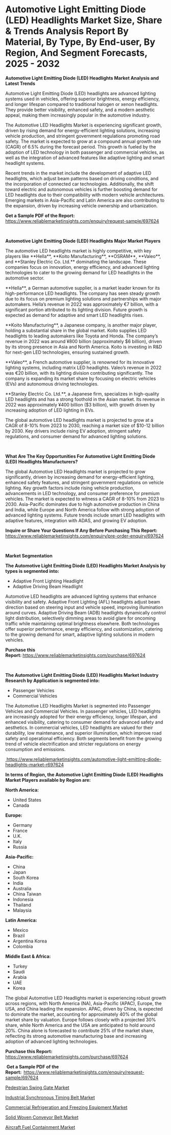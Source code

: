 <p><h1>Automotive Light Emitting Diode (LED) Headlights Market Size, Share & Trends Analysis Report By Material, By Type, By End-user, By Region, And Segment Forecasts, 2025 - 2032</h1></p><p><strong>Automotive Light Emitting Diode (LED) Headlights Market Analysis and Latest Trends</strong></p>
<p><p>Automotive Light Emitting Diode (LED) headlights are advanced lighting systems used in vehicles, offering superior brightness, energy efficiency, and longer lifespan compared to traditional halogen or xenon headlights. They provide better visibility, enhanced safety, and a modern aesthetic appeal, making them increasingly popular in the automotive industry.</p><p>The Automotive LED Headlights Market is experiencing significant growth, driven by rising demand for energy-efficient lighting solutions, increasing vehicle production, and stringent government regulations promoting road safety. The market is expected to grow at a compound annual growth rate (CAGR) of 6.5% during the forecast period. This growth is fueled by the adoption of LED technology in both passenger and commercial vehicles, as well as the integration of advanced features like adaptive lighting and smart headlight systems.</p><p>Recent trends in the market include the development of adaptive LED headlights, which adjust beam patterns based on driving conditions, and the incorporation of connected car technologies. Additionally, the shift toward electric and autonomous vehicles is further boosting demand for LED headlights due to their compatibility with modern vehicle architectures. Emerging markets in Asia-Pacific and Latin America are also contributing to the expansion, driven by increasing vehicle ownership and urbanization.</p></p>
<p><strong>Get a Sample PDF of the Report:&nbsp;</strong> <a href="https://www.reliablemarketinsights.com/enquiry/request-sample/697624?utm_campaign=1994&utm_medium=2&utm_source=Github&utm_content=ia&utm_term=23012025&utm_id=automotive-light-emitting-diode-led-headlights">https://www.reliablemarketinsights.com/enquiry/request-sample/697624</a></p>
<p>&nbsp;</p>
<p><strong>Automotive Light Emitting Diode (LED) Headlights Major Market Players</strong></p>
<p><p>The automotive LED headlights market is highly competitive, with key players like **Hella**, **Koito Manufacturing**, **OSRAM**, **Valeo**, and **Stanley Electric Co. Ltd.** dominating the landscape. These companies focus on innovation, energy efficiency, and advanced lighting technologies to cater to the growing demand for LED headlights in the automotive sector.</p><p>**Hella**, a German automotive supplier, is a market leader known for its high-performance LED headlights. The company has seen steady growth due to its focus on premium lighting solutions and partnerships with major automakers. Hella’s revenue in 2022 was approximately €7 billion, with a significant portion attributed to its lighting division. Future growth is expected as demand for adaptive and smart LED headlights rises.</p><p>**Koito Manufacturing**, a Japanese company, is another major player, holding a substantial share in the global market. Koito supplies LED headlights to leading automakers like Toyota and Honda. The company’s revenue in 2022 was around ¥800 billion (approximately $6 billion), driven by its strong presence in Asia and North America. Koito is investing in R&D for next-gen LED technologies, ensuring sustained growth.</p><p>**Valeo**, a French automotive supplier, is renowned for its innovative lighting systems, including matrix LED headlights. Valeo’s revenue in 2022 was €20 billion, with its lighting division contributing significantly. The company is expanding its market share by focusing on electric vehicles (EVs) and autonomous driving technologies.</p><p>**Stanley Electric Co. Ltd.**, a Japanese firm, specializes in high-quality LED headlights and has a strong foothold in the Asian market. Its revenue in 2022 was approximately ¥400 billion ($3 billion), with growth driven by increasing adoption of LED lighting in EVs.</p><p>The global automotive LED headlights market is projected to grow at a CAGR of 8-10% from 2023 to 2030, reaching a market size of $10-12 billion by 2030. Key drivers include rising EV adoption, stringent safety regulations, and consumer demand for advanced lighting solutions.</p></p>
<p>&nbsp;</p>
<p><strong>What Are The Key Opportunities For Automotive Light Emitting Diode (LED) Headlights Manufacturers?</strong></p>
<p><p>The global Automotive LED Headlights market is projected to grow significantly, driven by increasing demand for energy-efficient lighting, enhanced safety features, and stringent government regulations on vehicle lighting. Key growth factors include rising vehicle production, advancements in LED technology, and consumer preference for premium vehicles. The market is expected to witness a CAGR of 8-10% from 2023 to 2030. Asia-Pacific dominates due to high automotive production in China and India, while Europe and North America follow with strong adoption of advanced lighting systems. Future trends include smart LED headlights with adaptive features, integration with ADAS, and growing EV adoption.</p></p>
<p><strong>Inquire or Share Your Questions If Any Before Purchasing This Report:</strong> <a href="https://www.reliablemarketinsights.com/enquiry/pre-order-enquiry/697624?utm_campaign=1994&utm_medium=2&utm_source=Github&utm_content=ia&utm_term=23012025&utm_id=automotive-light-emitting-diode-led-headlights">https://www.reliablemarketinsights.com/enquiry/pre-order-enquiry/697624</a></p>
<p>&nbsp;</p>
<p><strong>Market Segmentation</strong></p>
<p><strong>The Automotive Light Emitting Diode (LED) Headlights Market Analysis by types is segmented into:</strong></p>
<p><ul><li>Adaptive Front Lighting Headlight</li><li>Adaptive Driving Beam Headlight</li></ul></p>
<p><p>Automotive LED headlights are advanced lighting systems that enhance visibility and safety. Adaptive Front Lighting (AFL) headlights adjust beam direction based on steering input and vehicle speed, improving illumination around curves. Adaptive Driving Beam (ADB) headlights dynamically control light distribution, selectively dimming areas to avoid glare for oncoming traffic while maintaining optimal brightness elsewhere. Both technologies offer superior performance, energy efficiency, and customization, catering to the growing demand for smart, adaptive lighting solutions in modern vehicles.</p></p>
<p><strong>Purchase this Report:&nbsp;</strong><a href="https://www.reliablemarketinsights.com/purchase/697624?utm_campaign=1994&utm_medium=2&utm_source=Github&utm_content=ia&utm_term=23012025&utm_id=automotive-light-emitting-diode-led-headlights">https://www.reliablemarketinsights.com/purchase/697624</a></p>
<p>&nbsp;</p>
<p><strong>The Automotive Light Emitting Diode (LED) Headlights Market Industry Research by Application is segmented into:</strong></p>
<p><ul><li>Passenger Vehicles</li><li>Commercial Vehicles</li></ul></p>
<p><p>The Automotive LED Headlights Market is segmented into Passenger Vehicles and Commercial Vehicles. In passenger vehicles, LED headlights are increasingly adopted for their energy efficiency, longer lifespan, and enhanced visibility, catering to consumer demand for advanced safety and aesthetics. In commercial vehicles, LED headlights are valued for their durability, low maintenance, and superior illumination, which improve road safety and operational efficiency. Both segments benefit from the growing trend of vehicle electrification and stricter regulations on energy consumption and emissions.</p></p>
<p><a href="https://www.reliablemarketinsights.com/automotive-light-emitting-diode-headlights-market-r697624?utm_campaign=1994&utm_medium=2&utm_source=Github&utm_content=ia&utm_term=23012025&utm_id=automotive-light-emitting-diode-led-headlights">&nbsp;https://www.reliablemarketinsights.com/automotive-light-emitting-diode-headlights-market-r697624</a></p>
<p><strong>In terms of Region, the Automotive Light Emitting Diode (LED) Headlights Market Players available by Region are:</strong></p>
<p>
    <p> <strong> North America: </strong>
        <ul>
            <li>United States</li>
            <li>Canada</li>
        </ul>
        </p> 
    <p> <strong> Europe: </strong>
        <ul>
            <li>Germany</li>
            <li>France</li>
            <li>U.K.</li>
            <li>Italy</li>
            <li>Russia</li>
        </ul>
        </p> 
    <p> <strong> Asia-Pacific: </strong>
        <ul>
            <li>China</li>
            <li>Japan</li>
            <li>South Korea</li>
            <li>India</li>
            <li>Australia</li>
            <li>China Taiwan</li>
            <li>Indonesia</li>
            <li>Thailand</li>
            <li>Malaysia</li>
        </ul>
        </p> 
    <p> <strong> Latin America: </strong>
        <ul>
            <li>Mexico</li>
            <li>Brazil</li>
            <li>Argentina Korea</li>
            <li>Colombia</li>
        </ul>
        </p> 
    <p> <strong> Middle East & Africa: </strong>
        <ul>
            <li>Turkey</li>
            <li>Saudi</li>
            <li>Arabia</li>
            <li>UAE</li>
            <li>Korea</li>
        </ul>
    </p>
    </p>
<p><p>The global Automotive LED Headlights market is experiencing robust growth across regions, with North America (NA), Asia-Pacific (APAC), Europe, the USA, and China leading the expansion. APAC, driven by China, is expected to dominate the market, accounting for approximately 40% of the global market share by valuation. Europe follows closely with a projected 30% share, while North America and the USA are anticipated to hold around 20%. China alone is forecasted to contribute 25% of the market share, reflecting its strong automotive manufacturing base and increasing adoption of advanced lighting technologies.</p></p>
<p><strong>Purchase this Report: </strong><a href="https://www.reliablemarketinsights.com/purchase/697624?utm_campaign=1994&utm_medium=2&utm_source=Github&utm_content=ia&utm_term=23012025&utm_id=automotive-light-emitting-diode-led-headlights">https://www.reliablemarketinsights.com/purchase/697624</a></p>
<p>&nbsp;<strong>Get a Sample PDF of the Report:&nbsp;&nbsp;</strong><a href="https://www.reliablemarketinsights.com/enquiry/request-sample/697624?utm_campaign=1994&utm_medium=2&utm_source=Github&utm_content=ia&utm_term=23012025&utm_id=automotive-light-emitting-diode-led-headlights">https://www.reliablemarketinsights.com/enquiry/request-sample/697624</a></p>
<p><strong></strong></p>
<p><p><a href="https://www.linkedin.com/pulse/future-pedestrian-swing-gate-market-2025-2032-growth-forecast-78stc?utm_campaign=1994&utm_medium=2&utm_source=Github&utm_content=ia&utm_term=23012025&utm_id=automotive-light-emitting-diode-led-headlights">Pedestrian Swing Gate Market</a></p><p><a href="https://www.linkedin.com/pulse/growth-insights-industrial-synchronous-timing-belt-market-whats-3zute?utm_campaign=1994&utm_medium=2&utm_source=Github&utm_content=ia&utm_term=23012025&utm_id=automotive-light-emitting-diode-led-headlights">Industrial Synchronous Timing Belt Market</a></p><p><a href="https://www.linkedin.com/pulse/commercial-refrigeration-freezing-equipment-market-expected-a4apf?utm_campaign=1994&utm_medium=2&utm_source=Github&utm_content=ia&utm_term=23012025&utm_id=automotive-light-emitting-diode-led-headlights">Commercial Refrigeration and Freezing Equipment Market</a></p><p><a href="https://www.linkedin.com/pulse/investigating-solid-woven-conveyor-belt-market-size-79a0c?utm_campaign=1994&utm_medium=2&utm_source=Github&utm_content=ia&utm_term=23012025&utm_id=automotive-light-emitting-diode-led-headlights">Solid Woven Conveyor Belt Market</a></p><p><a href="https://www.linkedin.com/pulse/intense-competition-growth-expected-aircraft-fuel-containment-aunlc?utm_campaign=1994&utm_medium=2&utm_source=Github&utm_content=ia&utm_term=23012025&utm_id=automotive-light-emitting-diode-led-headlights">Aircraft Fuel Containment Market</a></p></p>